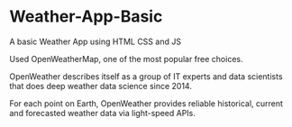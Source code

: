 # Weather-App-Basic
A basic Weather App using HTML CSS and JS

Used OpenWeatherMap, one of the most popular free choices. 

OpenWeather describes itself as a group of IT experts and data scientists that does deep weather data science since 2014. 

For each point on Earth, OpenWeather provides reliable historical, current and forecasted weather data via light-speed APIs.  
